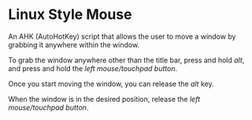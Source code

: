 # Linux Style Mouse

An AHK (AutoHotKey) script that allows the user to move a window by grabbing it anywhere within the window.

To grab the window anywhere other than the title bar, press and hold *alt*, and press and hold the *left mouse/touchpad button*.

Once you start moving the window, you can release the *alt* key. 

When the window is in the desired position, release the *left mouse/touchpad button*.
